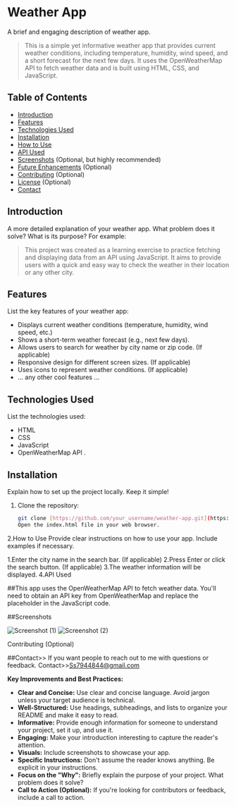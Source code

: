 # Weather App

A brief and engaging description of  weather app.  

> This is a simple yet informative weather app that provides current weather conditions, including temperature, humidity, wind speed, and a short forecast for the next few days. It uses the OpenWeatherMap API to fetch weather data and is built using HTML, CSS, and JavaScript.

## Table of Contents

* [Introduction](#introduction)
* [Features](#features)
* [Technologies Used](#technologies-used)
* [Installation](#installation)
* [How to Use](#how-to-use)
* [API Used](#api-used)
* [Screenshots](#screenshots) (Optional, but highly recommended)
* [Future Enhancements](#future-enhancements) (Optional)
* [Contributing](#contributing) (Optional)
* [License](#license) (Optional)
* [Contact](#contact)

## Introduction

A more detailed explanation of your weather app.  What problem does it solve?  What is its purpose?  For example:

> This project was created as a learning exercise to practice fetching and displaying data from an API using JavaScript.  It aims to provide users with a quick and easy way to check the weather in their location or any other city.

## Features

List the key features of your weather app:

* Displays current weather conditions (temperature, humidity, wind speed, etc.)
* Shows a short-term weather forecast (e.g., next few days).
* Allows users to search for weather by city name or zip code. (If applicable)
* Responsive design for different screen sizes. (If applicable)
* Uses icons to represent weather conditions. (If applicable)
* ... any other cool features ...

## Technologies Used

List the technologies  used:

* HTML
* CSS
* JavaScript
* OpenWeatherMap API .


## Installation

Explain how to set up the project locally.  Keep it simple!

1. Clone the repository:
   ```bash
   git clone [https://github.com/your_username/weather-app.git](https://www.google.com/search?q=https://github.com/your_username/weather-app.git)
   Open the index.html file in your web browser. 
2.How to Use
Provide clear instructions on how to use your app.  Include examples if necessary.

1.Enter the city name in the search bar. (If applicable)
2.Press Enter or click the search button. (If applicable)
3.The weather information will be displayed.
4.API Used


##This app uses the OpenWeatherMap API to fetch weather data.  You'll need to obtain an API key from OpenWeatherMap and replace the placeholder in the JavaScript code. 

##Screenshots

![Screenshot (1)](https://github.com/user-attachments/assets/0827632a-bdeb-441d-ad14-c22d5c099466)
![Screenshot (2)](https://github.com/user-attachments/assets/df3f6d70-2cd2-4605-8cb5-6ccb04423ee4)

Contributing (Optional)

##Contact>>
If you want people to reach out to me with questions or feedback.
Contact>>Ss7944844@gmail.com


**Key Improvements and Best Practices:**

* **Clear and Concise:** Use clear and concise language. Avoid jargon unless your target audience is technical.
* **Well-Structured:** Use headings, subheadings, and lists to organize your README and make it easy to read.
* **Informative:** Provide enough information for someone to understand your project, set it up, and use it.
* **Engaging:** Make your introduction interesting to capture the reader's attention.
* **Visuals:** Include screenshots to showcase your app.
* **Specific Instructions:**  Don't assume the reader knows anything. Be explicit in your instructions.
* **Focus on the "Why":** Briefly explain the purpose of your project. What problem does it solve?
* **Call to Action (Optional):** If you're looking for contributors or feedback, include a call to action.

